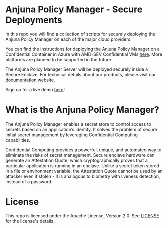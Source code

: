# Anjuna Policy Manager - Secure Deployments

In this repo you will find a collection of scripts for securely deploying the Anjuna Policy Manager on each of the major cloud providers.

You can find the instructions for deploying the Anjuna Policy Manager on a Confidential Container in Azure with AMD-SEV Confidential VMs [here](azure/README.md). More platforms are planned to be supported in the future.

The Anjuna Policy Manager Server will be deployed securely inside a Secure Enclave. For technical details about our products, please visit our [documentation website](https://docs.anjuna.io).

Sign up for a live demo [here](https://www.anjuna.io/anjuna-live-demo-register)!

# What is the Anjuna Policy Manager?

The Anjuna Policy Manager enables a secret store to control access to secrets based on an application’s identity. It solves the problem of secure initial secret management by leveraging Confidential Computing capabilities.

Confidential Computing provides a powerful, unique, and automated way to eliminate the risks of secret management. Secure enclave hardware can generate an Attestation Quote, which cryptographically proves that a particular application is running in an enclave. Unlike a secret token stored in a file or environment variable, the Attestation Quote cannot be used by an attacker even if stolen - it is analogous to biometry with liveness detection, instead of a password.

# License

This repo is licensed under the Apache License, Version 2.0. See [LICENSE](LICENSE) for the license's details.
